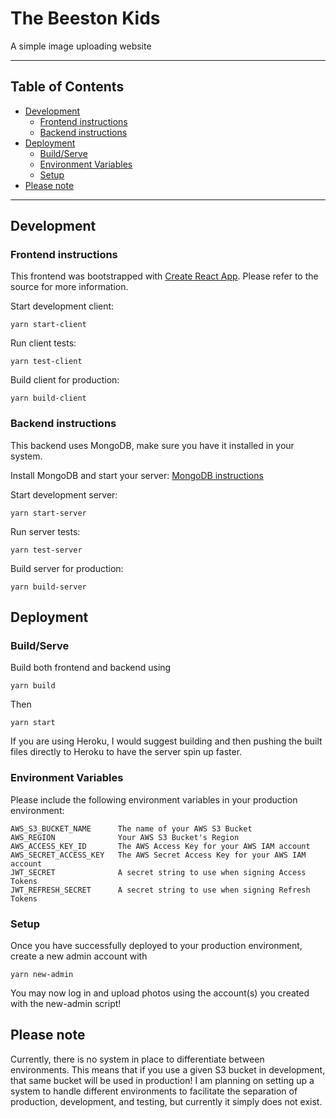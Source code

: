 # The Beeston Kids
A simple image uploading website

---

## Table of Contents

* [Development](#development)
  + [Frontend instructions](#frontend-instructions)
  + [Backend instructions](#backend-instructions)
* [Deployment](#deployment)
  + [Build/Serve](#buildserve)
  + [Environment Variables](#environment-variables)
  + [Setup](#setup)
* [Please note](#please-note)

---

## Development 
### Frontend instructions

This frontend was bootstrapped with [Create React App](https://github.com/facebook/create-react-app). Please refer to the source for more information.

Start development client:
```
yarn start-client
```

Run client tests:
```
yarn test-client
```

Build client for production:
```
yarn build-client
```

### Backend instructions

This backend uses MongoDB, make sure you have it installed in your system.

Install MongoDB and start your server: [MongoDB instructions](https://docs.mongodb.com/manual/administration/install-community/)

Start development server:
```
yarn start-server
```

Run server tests:
```
yarn test-server
```

Build server for production:
```
yarn build-server
```

## Deployment
### Build/Serve
Build both frontend and backend using 
```
yarn build
```

Then
```
yarn start
```

If you are using Heroku, I would suggest building and then pushing the built files directly
to Heroku to have the server spin up faster.

### Environment Variables

Please include the following environment variables in your production environment:
```
AWS_S3_BUCKET_NAME      The name of your AWS S3 Bucket
AWS_REGION              Your AWS S3 Bucket's Region
AWS_ACCESS_KEY_ID       The AWS Access Key for your AWS IAM account
AWS_SECRET_ACCESS_KEY   The AWS Secret Access Key for your AWS IAM account
JWT_SECRET              A secret string to use when signing Access Tokens
JWT_REFRESH_SECRET      A secret string to use when signing Refresh Tokens
```

### Setup

Once you have successfully deployed to your production environment, create a new admin account with
```
yarn new-admin
```

You may now log in and upload photos using the account(s) you created with the new-admin script!

## Please note
Currently, there is no system in place to differentiate between environments. This means that
if you use a given S3 bucket in development, that same bucket will be used in production! I am
planning on setting up a system to handle different environments to facilitate the separation
of production, development, and testing, but currently it simply does not exist.
